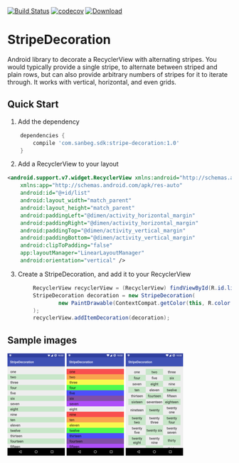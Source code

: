 [![Build Status](https://travis-ci.org/sanbeg/StripeDecoration.svg?branch=master)](https://travis-ci.org/sanbeg/StripeDecoration)
[![codecov](https://codecov.io/gh/sanbeg/StripeDecoration/branch/master/graph/badge.svg)](https://codecov.io/gh/sanbeg/StripeDecoration)
[![Download](https://api.bintray.com/packages/steve-sanbeg/maven/stripe-decoration/images/download.svg) ](https://bintray.com/steve-sanbeg/maven/stripe-decoration/_latestVersion)

StripeDecoration
================

Android library to decorate a RecyclerView with alternating stripes. You
would typically provide a single stripe, to alternate between striped and
plain rows, but can also provide arbitrary numbers of stripes for it to
iterate through.  It works with vertical, horizontal, and even grids.

## Quick Start

1. Add the dependency

```groovy
    dependencies {
        compile 'com.sanbeg.sdk:stripe-decoration:1.0'
    }
```

2. Add a RecyclerView to your layout

```XML
<android.support.v7.widget.RecyclerView xmlns:android="http://schemas.android.com/apk/res/android"
    xmlns:app="http://schemas.android.com/apk/res-auto"
    android:id="@+id/list"
    android:layout_width="match_parent"
    android:layout_height="match_parent"
    android:paddingLeft="@dimen/activity_horizontal_margin"
    android:paddingRight="@dimen/activity_horizontal_margin"
    android:paddingTop="@dimen/activity_vertical_margin"
    android:paddingBottom="@dimen/activity_vertical_margin"
    android:clipToPadding="false"
    app:layoutManager="LinearLayoutManager"
    android:orientation="vertical" />
```

3. Create a StripeDecoration, and add it to your RecyclerView
```java
        RecyclerView recyclerView = (RecyclerView) findViewById(R.id.list);
        StripeDecoration decoration = new StripeDecoration(
                new PaintDrawable(ContextCompat.getColor(this, R.color.neutralStripe))
        );
        recyclerView.addItemDecoration(decoration);
```

## Sample images

![vertical screenshot](./vertical.png "vertical stripes")
![colored screenshot](./rainbow.png "multiple stripe colors")
![grid screenshot](./grid.png "grid")
